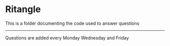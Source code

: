 ﻿# Ritangle
This is a folder documenting the code used to answer questions

--------------------------------------------------------------

Questions are added every Monday Wednesday and Friday 

